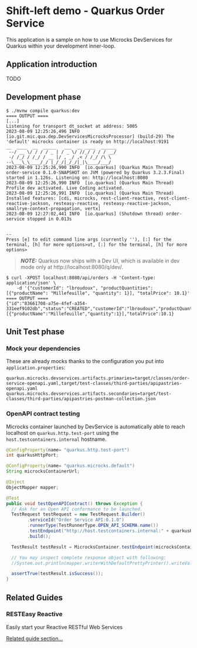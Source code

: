 # Shift-left demo - Quarkus Order Service

This application is a sample on how to use Microcks DevServices for Quarkus within your development inner-loop.

## Application introduction

TODO

## Development phase

```shell
$ ./mvnw compile quarkus:dev
==== OUTPUT ====
[...]
Listening for transport dt_socket at address: 5005
2023-08-09 12:25:26,496 INFO  [io.git.mic.qua.dep.DevServicesMicrocksProcessor] (build-29) The 'default' microcks container is ready on http://localhost:9191
__  ____  __  _____   ___  __ ____  ______ 
 --/ __ \/ / / / _ | / _ \/ //_/ / / / __/ 
 -/ /_/ / /_/ / __ |/ , _/ ,< / /_/ /\ \   
--\___\_\____/_/ |_/_/|_/_/|_|\____/___/   
2023-08-09 12:25:26,990 INFO  [io.quarkus] (Quarkus Main Thread) order-service 0.1.0-SNAPSHOT on JVM (powered by Quarkus 3.2.3.Final) started in 1.126s. Listening on: http://localhost:8080
2023-08-09 12:25:26,990 INFO  [io.quarkus] (Quarkus Main Thread) Profile dev activated. Live Coding activated.
2023-08-09 12:25:26,991 INFO  [io.quarkus] (Quarkus Main Thread) Installed features: [cdi, microcks, rest-client-reactive, rest-client-reactive-jackson, resteasy-reactive, resteasy-reactive-jackson, smallrye-context-propagation, vertx]
2023-08-09 12:27:02,441 INFO  [io.quarkus] (Shutdown thread) order-service stopped in 0.013s


--
Press [e] to edit command line args (currently ''), [:] for the terminal, [h] for more options>ut, [:] for the terminal, [h] for more options>
```

> **_NOTE:_**  Quarkus now ships with a Dev UI, which is available in dev mode only at http://localhost:8080/q/dev/.

```shell
$ curl -XPOST localhost:8080/api/orders -H 'Content-type: application/json' \
    -d '{"customerId": "lbroudoux", "productQuantities": [{"productName": "Millefeuille", "quantity": 1}], "totalPrice": 10.1}'
==== OUTPUT ====    
{"id":"83661708-a75e-4fef-a354-331eef9102db","status":"CREATED","customerId":"lbroudoux","productQuantities":[{"productName":"Millefeuille","quantity":1}],"totalPrice":10.1}
``` 

## Unit Test phase

### Mock your dependencies

These are already mocks thanks to the configuration you put into `application.properties`:

```properties
quarkus.microcks.devservices.artifacts.primaries=target/classes/order-service-openapi.yaml,target/test-classes/third-parties/apipastries-openapi.yaml
quarkus.microcks.devservices.artifacts.secondaries=target/test-classes/third-parties/apipastries-postman-collection.json
```

### OpenAPI contract testing

Microcks container launched by DevService is automatically able to reach localhost on `quarkus.http.test-port` using the `host.testcontainers.internal` hostname.

```java
@ConfigProperty(name= "quarkus.http.test-port")
int quarkusHttpPort;
```

```java
@ConfigProperty(name= "quarkus.microcks.default")
String microcksContainerUrl;
```

```java
@Inject
ObjectMapper mapper;
```

```java
@Test
public void testOpenAPIContract() throws Exception {
  // Ask for an Open API conformance to be launched.
  TestRequest testRequest = new TestRequest.Builder()
        .serviceId("Order Service API:0.1.0")
        .runnerType(TestRunnerType.OPEN_API_SCHEMA.name())
        .testEndpoint("http://host.testcontainers.internal:" + quarkusHttpPort + "/api")
        .build();

  TestResult testResult = MicrocksContainer.testEndpoint(microcksContainerUrl, testRequest);

  // You may inspect complete response object with following:
  //System.out.println(mapper.writerWithDefaultPrettyPrinter().writeValueAsString(testResult));

  assertTrue(testResult.isSuccess());
}
```

## Related Guides

### RESTEasy Reactive

Easily start your Reactive RESTful Web Services

[Related guide section...](https://quarkus.io/guides/getting-started-reactive#reactive-jax-rs-resources)
